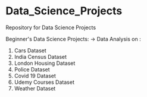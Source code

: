 # Data_Science_Projects
Repository for Data Science Projects

Beginner's Data Science Projects:
-> Data Analysis on :

1) Cars Dataset
2) India Census Dataset
3) London Housing Dataset
4) Police Dataset
5) Covid 19 Dataset
6) Udemy Courses Dataset
7) Weather Dataset
